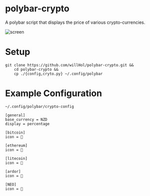# polybar-crypto
A polybar script that displays the price of various crypto-currencies.



![screen](https://user-images.githubusercontent.com/24377188/31326832-34dd06de-ad27-11e7-908f-9e7d72398eb7.jpg)



# Setup
```
git clone https://github.com/willHol/polybar-crypto.git &&
    cd polybar-crypto &&
    cp ./{config,cryto.py} ~/.config/polybar
```
# Example Configuration

`~/.config/polybar/crypto-config`
```
[general]
base_currency = NZD
display = percentage

[bitcoin]
icon = 

[ethereum]
icon = 

[litecoin]
icon = 

[ardor]
icon = 

[NEO]
icon = 
```
